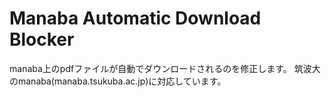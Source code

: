 # Manaba Automatic Download Blocker
manaba上のpdfファイルが自動でダウンロードされるのを修正します。
筑波大のmanaba(manaba.tsukuba.ac.jp)に対応しています。

